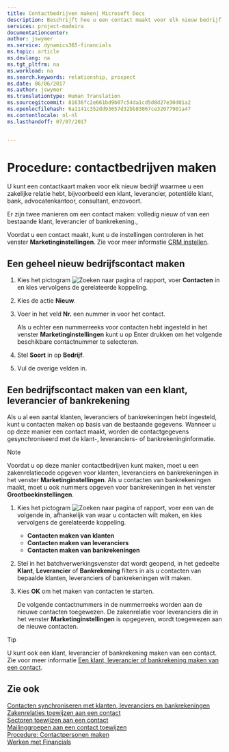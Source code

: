 ```yaml
---
title: Contactbedrijven maken| Microsoft Docs
description: Beschrijft hoe u een contact maakt voor elk nieuw bedrijf of potentieel bedrijf waarmee u contact onderhoudt of een relatie hebt.
services: project-madeira
documentationcenter: 
author: jswymer
ms.service: dynamics365-financials
ms.topic: article
ms.devlang: na
ms.tgt_pltfrm: na
ms.workload: na
ms.search.keywords: relationship, prospect
ms.date: 06/06/2017
ms.author: jswymer
ms.translationtype: Human Translation
ms.sourcegitcommit: 81636fc2e661bd9b07c54da1cd5d0d27e30d01a2
ms.openlocfilehash: 6a1141c352dd93657d32bb83067ce32077901a47
ms.contentlocale: nl-nl
ms.lasthandoff: 07/07/2017


---
```

# <a name="how-to-create-contact-companies"></a>Procedure: contactbedrijven maken
U kunt een contactkaart maken voor elk nieuw bedrijf waarmee u een zakelijke relatie hebt, bijvoorbeeld een klant, leverancier, potentiële klant, bank, advocatenkantoor, consultant, enzovoort.

Er zijn twee manieren om een contact maken: volledig nieuw of van een bestaande klant, leverancier of bankrekening.,

Voordat u een contact maakt, kunt u de instellingen controleren in het venster **Marketinginstellingen**. Zie voor meer informatie [CRM instellen](marketing-setup-marketing.md).

## <a name="create-a-company-contact-from-scratch"></a>Een geheel nieuw bedrijfscontact maken
1. Kies het pictogram ![Zoeken naar pagina of rapport](media/ui-search/search_small.png "pictogram Zoeken naar pagina of rapport"), voer **Contacten** in en kies vervolgens de gerelateerde koppeling.
2. Kies de actie **Nieuw**.
3. Voer in het veld **Nr.** een nummer in voor het contact.

    Als u echter een nummerreeks voor contacten hebt ingesteld in het venster **Marketinginstellingen** kunt u op Enter drukken om het volgende beschikbare contactnummer te selecteren.  
4. Stel **Soort** in op **Bedrijf**.
5. Vul de overige velden in.

## <a name="to-create-a-company-contact-from-a-customer-vendor-or-bank-account"></a>Een bedrijfscontact maken van een klant, leverancier of bankrekening
Als u al een aantal klanten, leveranciers of bankrekeningen hebt ingesteld, kunt u contacten maken op basis van de bestaande gegevens. Wanneer u op deze manier een contact maakt, worden de contactgegevens gesynchroniseerd met de klant-, leveranciers- of bankrekeninginformatie.

> [!NOTE]  
>   Voordat u op deze manier contactbedrijven kunt maken, moet u een zakenrelatiecode opgeven voor klanten, leveranciers en bankrekeningen in het venster **Marketinginstellingen**. Als u contacten van bankrekeningen maakt, moet u ook nummers opgeven voor bankrekeningen in het venster **Grootboekinstellingen**.

1. Kies het pictogram ![Zoeken naar pagina of rapport](media/ui-search/search_small.png "pictogram Zoeken naar pagina of rapport"), voer een van de volgende in, afhankelijk van waar u contacten wilt maken, en kies vervolgens de gerelateerde koppeling.
   * **Contacten maken van klanten**
   * **Contacten maken van leveranciers**
   * **Contacten maken van bankrekeningen**
2. Stel in het batchverwerkingsvenster dat wordt geopend, in het gedeelte **Klant**, **Leverancier** of **Bankrekening** filters in als u contacten van bepaalde klanten, leveranciers of bankrekeningen wilt maken.
3. Kies **OK** om het maken van contacten te starten.

    De volgende contactnummers in de nummerreeks worden aan de nieuwe contacten toegewezen. De zakenrelatie voor leveranciers die in het venster **Marketinginstellingen** is opgegeven, wordt toegewezen aan de nieuwe contacten.

> [!TIP]  
>   U kunt ook een klant, leverancier of bankrekening maken van een contact. Zie voor meer informatie [Een klant, leverancier of bankrekening maken van een contact](marketing-how-create-contacts-new-customers-vendors-bank-accounts.md).

## <a name="see-also"></a>Zie ook
[Contacten synchroniseren met klanten, leveranciers en bankrekeningen](marketing-synchronize-contacts-customers-vendors-bank-accounts.md)  
[Zakenrelaties toewijzen aan een contact](marketing-business-relations.md#AssignBusRelContact)  
[Sectoren toewijzen aan een contact](marketing-industry-groups.md#AssignIndustryGroupContact)  
[Mailinggroepen aan een contact toewijzen](marketing-mailing-groups.md#AssignMailGroupContact)  
[Procedure: Contactpersonen maken](marketing-create-contact-persons.md)  
[Werken met Financials](ui-work-product.md)

